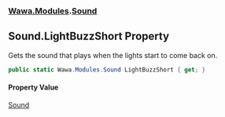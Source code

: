 ### [Wawa.Modules](Wawa.Modules.md 'Wawa.Modules').[Sound](Sound.md 'Wawa.Modules.Sound')

## Sound.LightBuzzShort Property

Gets the sound that plays when the lights start to come back on.

```csharp
public static Wawa.Modules.Sound LightBuzzShort { get; }
```

#### Property Value
[Sound](Sound.md 'Wawa.Modules.Sound')